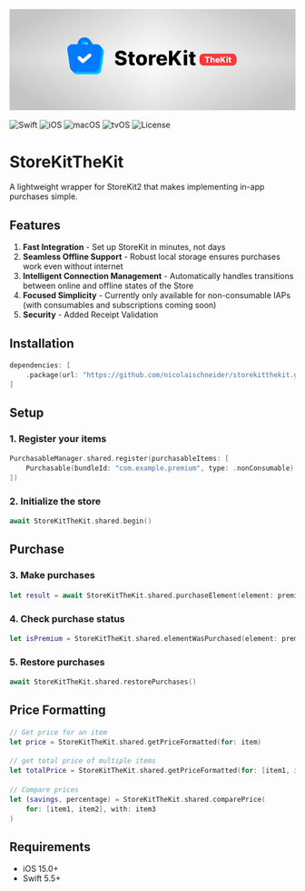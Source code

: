 <p align="center">
    <img src="storekitthekit.png" width="1000" alt="StoreKitTheKit"/>
</p>

![Swift](https://img.shields.io/badge/Swift-5.5-orange) 
![iOS](https://img.shields.io/badge/iOS-v15%2B-blue)
![macOS](https://img.shields.io/badge/macOS-v12%2B-lightgrey)
![tvOS](https://img.shields.io/badge/tvOS-v15%2B-purple)
![License](https://img.shields.io/badge/License-MIT-green)

# StoreKitTheKit

A lightweight wrapper for StoreKit2 that makes implementing in-app purchases simple.

## Features

1. **Fast Integration** - Set up StoreKit in minutes, not days
2. **Seamless Offline Support** - Robust local storage ensures purchases work even without internet
3. **Intelligent Connection Management** - Automatically handles transitions between online and offline states of the Store
4. **Focused Simplicity** - Currently only available for non-consumable IAPs (with consumables and subscriptions coming soon)
5. **Security** - Added Receipt Validation

## Installation

```swift
dependencies: [
    .package(url: "https://github.com/nicolaischneider/storekitthekit.git", from: "1.0.0")
]
```

## Setup

### 1. Register your items
```swift
PurchasableManager.shared.register(purchasableItems: [
    Purchasable(bundleId: "com.example.premium", type: .nonConsumable)
])
```

### 2. Initialize the store
```swift
await StoreKitTheKit.shared.begin()
```

## Purchase

### 3. Make purchases
```swift
let result = await StoreKitTheKit.shared.purchaseElement(element: premiumItem)
```

### 4. Check purchase status
```swift
let isPremium = StoreKitTheKit.shared.elementWasPurchased(element: premiumItem)
```

### 5. Restore purchases
```swift
await StoreKitTheKit.shared.restorePurchases()
```

## Price Formatting

```swift
// Get price for an item
let price = StoreKitTheKit.shared.getPriceFormatted(for: item)

// get total price of multiple items
let totalPrice = StoreKitTheKit.shared.getPriceFormatted(for: [item1, item2])

// Compare prices
let (savings, percentage) = StoreKitTheKit.shared.comparePrice(
    for: [item1, item2], with: item3
)
```

## Requirements
- iOS 15.0+
- Swift 5.5+
